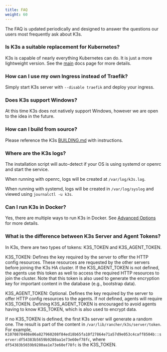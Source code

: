 ```yaml
---
title: FAQ
weight: 60
---
```


The FAQ is updated periodically and designed to answer the questions our users most frequently ask about K3s.

### Is K3s a suitable replacement for Kubernetes?

K3s is capable of nearly everything Kubernetes can do. It is just a more lightweight version. See the [main](/) docs page for more details.

### How can I use my own Ingress instead of Traefik?

Simply start K3s server with `--disable traefik` and deploy your ingress.

### Does K3s support Windows?

At this time K3s does not natively support Windows, however we are open to the idea in the future.

### How can I build from source?

Please reference the K3s [BUILDING.md](https://github.com/k3s-io/k3s/blob/master/BUILDING.md) with instructions.

### Where are the K3s logs?

The installation script will auto-detect if your OS is using systemd or openrc and start the service.

When running with openrc, logs will be created at `/var/log/k3s.log`.

When running with systemd, logs will be created in `/var/log/syslog` and viewed using `journalctl -u k3s`.

### Can I run K3s in Docker?

Yes, there are multiple ways to run K3s in Docker. See [Advanced Options](advanced/advanced.md#running-k3s-in-docker) for more details.
### What is the difference between K3s Server and Agent Tokens?

In K3s, there are two types of tokens: K3S_TOKEN and K3S_AGENT_TOKEN.

K3S_TOKEN: Defines the key required by the server to offer the HTTP config resources. These resources are requested by the other servers before joining the K3s HA cluster. If the K3S_AGENT_TOKEN is not defined, the agents use this token as well to access the required HTTP resources to join the cluster. Note that this token is also used to generate the encryption key for important content in the database (e.g., bootstrap data).

K3S_AGENT_TOKEN: Optional. Defines the key required by the server to offer HTTP config resources to the agents. If not defined, agents will require K3S_TOKEN. Defining K3S_AGENT_TOKEN is encouraged to avoid agents having to know K3S_TOKEN, which is also used to encrypt data.

If no K3S_TOKEN is defined, the first K3s server will generate a random one. The result is part of the content in `/var/lib/rancher/k3s/server/token`. For example, `K1070878408e06a827960208f84ed18b65fa10f27864e71a57d9e053c4caff8504b::server:df54383b5659b9280aa1e73e60ef78fc`, where `df54383b5659b9280aa1e73e60ef78fc` is the K3S_TOKEN.
